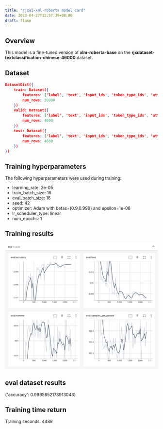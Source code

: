```yaml
---
title: "rjxai-xml-roberta model card"
date: 2023-04-27T12:57:39+08:00
draft: flase
---
```

## Overview

This model is a fine-tuned version of **xlm-roberta-base** on the **rjxdataset-textclassification-chinese-46000** dataset.

<!--more-->

## Dataset

```json
DatasetDict({
    train: Dataset({
        features: ['label', 'text', 'input_ids', 'token_type_ids', 'attention_mask'],
        num_rows: 36800
    })
    valid: Dataset({
        features: ['label', 'text', 'input_ids', 'token_type_ids', 'attention_mask'],
        num_rows: 4600
    })
    test: Dataset({
        features: ['label', 'text', 'input_ids', 'token_type_ids', 'attention_mask'],
        num_rows: 4600
    })
})
```

## Training hyperparameters

The following hyperparameters were used during training:

* learning_rate: 2e-05
* train_batch_size: 16
* eval_batch_size: 16
* seed: 42
* optimizer: Adam with betas=(0.9,0.999) and epsilon=1e-08
* lr_scheduler_type: linear
* num_epochs: 1

## Training results

![1682579877328](image/ai-or-human-xml-roberta-model-card/1682579877328.png)

## eval dataset results

{'accuracy': 0.9995652173913043}

## Training time return

Training seconds: 4489
